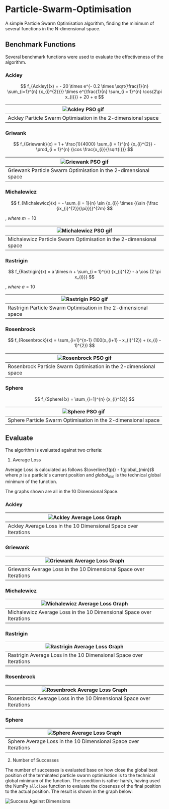# Particle-Swarm-Optimisation
A simple Particle Swarm Optimisation algorithm, finding the minimum of several functions in the N-dimensional space. 

## Benchmark Functions
Several benchmark functions were used to evaluate the effectiveness of the algorithm. 

### Ackley
$$
f_{Ackley}(x) = - 20 \times e^{- 0.2 \times \sqrt{\frac{1}{n} \sum_{i=1}^{n} {x_{i}^{2}}}} \times e^{\frac{1}{n} \sum_{i = 1}^{n} \cos{2\pi x_{i}}} + 20 + e
$$

| ![Ackley PSO gif](./media/gif/ackley.gif)                         |
| --------------------------------------------------------------|
| Ackley Particle Swarm Optimisation in the 2-dimensional space |

### Griwank
$$
f_{Griewank}(x) = 1 + \frac{1}{4000} \sum_{i = 1}^{n} {x_{i}^{2}} - \prod_{i = 1}^{n} {\cos \frac{x_{i}}{\sqrt{i}}}
$$

| ![Griewank PSO gif](./media/gif/griewank.gif)                       |
| ----------------------------------------------------------------|
| Griewank Particle Swarm Optimisation in the 2-dimensional space |

### Michalewicz
$$
f_{Michalewicz}(x) = - \sum_{i = 1}{n} \sin {x_{i}} \times {(\sin {\frac {ix_{i}^{2}}{\pi}})}^{2m}
$$

, $where\ m = 10$

| ![Michalewicz PSO gif](./media/gif/michalewicz.gif)                   |
| ------------------------------------------------------------------|
| Michalewicz Particle Swarm Optimisation in the 2-dimensional space|
### Rastrigin
$$
f_{Rastrigin}(x) = a \times n + \sum_{i = 1}^{n} {x_{i}^{2} - a \cos {2 \pi x_{i}}}
$$

, $where\ a = 10$

| ![Rastrigin PSO gif](./media/gif/rastrigin.gif)                        |
| -------------------------------------------------------------|
| Rastrigin Particle Swarm Optimisation in the 2-dimensional space|

### Rosenbrock
$$
f_{Rosenbrock}(x) = \sum_{i=1}^{n-1} (100(x_{i+1} - x_{i}^{2}) + (x_{i} - 1)^{2})
$$

| ![Rosenbrock PSO gif](./media/gif/rosenbrock.gif)                    |
| -----------------------------------------------------------------|
| Rosenbrock Particle Swarm Optimisation in the 2-dimensional space|

### Sphere
$$
f_{Sphere}(x) = \sum_{i=1}^{n} {x_{i}^{2}}
$$

| ![Sphere PSO gif](./media/gif/sphere.gif)                    |
| -------------------------------------------------------------|
| Sphere Particle Swarm Optimisation in the 2-dimensional space|

## Evaluate
The algorithm is evaluated against two criteria: 

1) Average Loss

Average Loss is calculated as follows $\overline{f(p)} - f(global_{min})$ where $p$ is a particle's current position and $global_{min}$ is the technical global minimum of the function. 

The graphs shown are all in the 10 Dimensional Space.

### Ackley

| ![Ackley Average Loss Graph](./media/graphs/Ackley.png)        |
| ---------------------------------------------------------------|
| Ackley Average Loss in the 10 Dimensional Space over Iterations|

### Griewank

| ![Griewank Average Loss Graph](./media/graphs/Griewank.png)      |
| -----------------------------------------------------------------|
| Griewank Average Loss in the 10 Dimensional Space over Iterations|

### Michalewicz

| ![Michalewicz Average Loss Graph](./media/graphs/Michalewicz.png)   |
| --------------------------------------------------------------------|
| Michalewicz Average Loss in the 10 Dimensional Space over Iterations|

### Rastrigin

| ![Rastrigin Average Loss Graph](./media/graphs/Rastrigin.png)     |
| ------------------------------------------------------------------|
| Rastrigin Average Loss in the 10 Dimensional Space over Iterations|

### Rosenbrock

| ![Rosenbrock Average Loss Graph](./media/graphs/Rosenbrock.png)    |
| -------------------------------------------------------------------|
| Rosenbrock Average Loss in the 10 Dimensional Space over Iterations|

### Sphere

| ![Sphere Average Loss Graph](./media/graphs/Sphere.png)        |
| ---------------------------------------------------------------|
| Sphere Average Loss in the 10 Dimensional Space over Iterations|

2) Number of Successes

The number of successes is evaluated base on how close the global best position of the terminated particle swarm optimisation is to the technical global minimum of the function. The condition is rather harsh, having used the NumPy `allclose` function to evaluate the closeness of the final position to the actual position. The result is shown in the graph below:

![Success Against Dimensions](./media/graphs/success.png)
